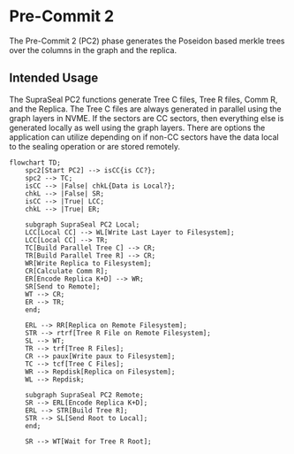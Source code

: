 # Pre-Commit 2

The Pre-Commit 2 (PC2) phase generates the Poseidon based merkle trees over the columns in the graph and the replica. 

## Intended Usage

The SupraSeal PC2 functions generate Tree C files, Tree R files, Comm R, and the Replica. The Tree C files are always generated in parallel using the graph layers in NVME. If the sectors are CC sectors, then everything else is generated locally as well using the graph layers. There are options the application can utilize depending on if non-CC sectors have the data local to the sealing operation or are stored remotely.

```mermaid
flowchart TD;
    spc2[Start PC2] --> isCC{is CC?};
    spc2 --> TC;
    isCC --> |False| chkL{Data is Local?};
    chkL --> |False| SR;
    isCC --> |True| LCC;
    chkL --> |True| ER;

    subgraph SupraSeal PC2 Local;
    LCC[Local CC] --> WL[Write Last Layer to Filesystem];
    LCC[Local CC] --> TR;
    TC[Build Parallel Tree C] --> CR;
    TR[Build Parallel Tree R] --> CR;
    WR[Write Replica to Filesystem];
    CR[Calculate Comm R];
    ER[Encode Replica K+D] --> WR;
    SR[Send to Remote];
    WT --> CR;
    ER --> TR;
    end;

    ERL --> RR[Replica on Remote Filesystem];
    STR --> rtrf[Tree R File on Remote Filesystem];
    SL --> WT;
    TR --> trf[Tree R Files];
    CR --> paux[Write paux to Filesystem];
    TC --> tcf[Tree C Files];
    WR --> Repdisk[Replica on Filesystem];
    WL --> Repdisk;

    subgraph SupraSeal PC2 Remote;
    SR --> ERL[Encode Replica K+D];
    ERL --> STR[Build Tree R];
    STR --> SL[Send Root to Local];
    end;
    
    SR --> WT[Wait for Tree R Root];
```
